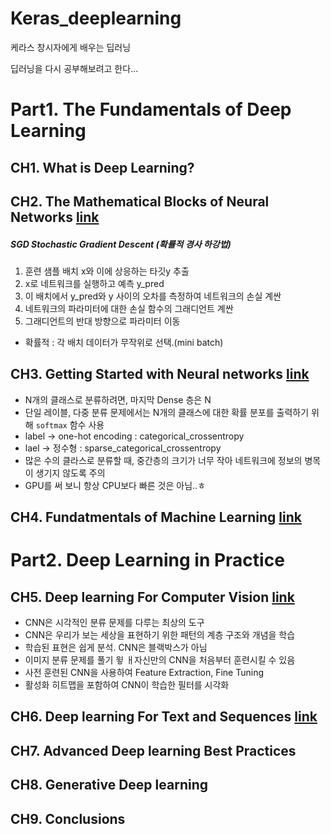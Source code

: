 # Keras_deeplearning
케라스 창시자에게 배우는 딥러닝

딥러닝을 다시 공부해보려고 한다...


# Part1. The Fundamentals of Deep Learning
## CH1. What is Deep Learning?
## CH2. The Mathematical Blocks of Neural Networks [link](https://github.com/miniii222/Keras_Deeplearning/tree/master/CH2.Mathematical_neural_net)

##### SGD Stochastic Gradient Descent (확률적 경사 하강법)
1. 훈련 샘플 배치 x와 이에 상응하는 타깃y 추출
2. x로 네트워크를 실행하고 예측 y_pred
3. 이 배치에서 y_pred와 y 사이의 오차를 측정하여 네트워크의 손실 계싼
4. 네트워크의 파라미터에 대한 손실 함수의 그래디언트 계싼
5. 그래디언트의 반대 방향으로 파라미터 이동

- 확률적 : 각 배치 데이터가 무작위로 선택.(mini batch)


## CH3. Getting Started with Neural networks [link](https://github.com/miniii222/Keras_Deeplearning/tree/master/CH3.Getting_Started)
- N개의 클래스로 분류하려면, 마지막 Dense 층은 N
- 단일 레이블, 다중 분류 문제에서는 N개의 클래스에 대한 확률 분포를 출력하기 위해 `softmax` 함수 사용
- label -> one-hot encoding : categorical_crossentropy
- lael -> 정수형 : sparse_categorical_crossentropy
- 많은 수의 클라스로 분류할 때, 중간층의 크기가 너무 작아 네트워크에 정보의 병목이 생기지 않도록 주의
- GPU를 써 보니 항상 CPU보다 빠른 것은 아님..ㅎ


## CH4. Fundatmentals of Machine Learning [link](https://github.com/miniii222/Keras_Deeplearning/tree/master/CH4.Machine_Learning)

# Part2. Deep Learning in Practice
## CH5. Deep learning For Computer Vision [link](https://github.com/miniii222/Keras_Deeplearning/tree/master/CH5.Computer_Vision)
- CNN은 시각적인 분류 문제를 다루는 최상의 도구
- CNN은 우리가 보는 세상을 표현하기 위한 패턴의 계층 구조와 개념을 학습
- 학습된 표현은 쉽게 분석. CNN은 블랙박스가 아님
- 이미지 분류 문제를 풀기 윟 ㅐ자신만의 CNN을 처음부터 훈련시킬 수 있음
- 사전 훈련된 CNN을 사용하여 Feature Extraction, Fine Tuning
- 활성화 히트맵을 포함하여 CNN이 학습한 필터를 시각화

## CH6. Deep learning For Text and Sequences [link](https://github.com/miniii222/Keras_Deeplearning/tree/master/CH6.Text%2CSequence)
## CH7. Advanced Deep learning Best Practices
## CH8. Generative Deep learning
## CH9. Conclusions
